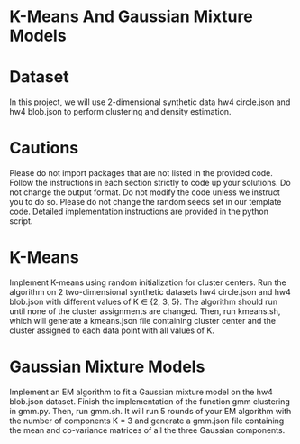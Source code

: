 # K-Means And Gaussian Mixture Models

# Dataset

In this project, we will use 2-dimensional synthetic data hw4 circle.json and hw4 blob.json to
perform clustering and density estimation. 

# Cautions

Please do not import packages that are not listed in the provided code. Follow the instructions
in each section strictly to code up your solutions. Do not change the output format. Do
not modify the code unless we instruct you to do so. Please do not change the random seeds set in our template code. Detailed implementation instructions are provided in the python script. 

# K-Means

Implement K-means using random initialization for cluster centers. Run the algorithm on
2 two-dimensional synthetic datasets hw4 circle.json and hw4 blob.json with different values of K ∈ {2, 3, 5}. The algorithm should run until none of the cluster assignments are changed. Then, run kmeans.sh, which will generate a kmeans.json file containing cluster center and the cluster assigned to each data point with all values of K.


# Gaussian Mixture Models

Implement an EM algorithm to fit a Gaussian mixture model on the hw4 blob.json dataset. Finish the implementation of the function gmm clustering in gmm.py. Then, run gmm.sh. It will run 5 rounds of your EM algorithm with the number of components K = 3 and generate a
gmm.json file containing the mean and co-variance matrices of all the three Gaussian components.




